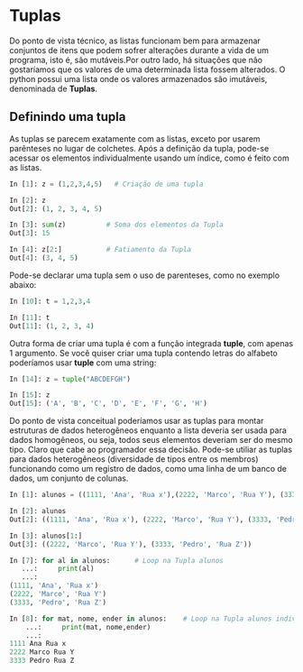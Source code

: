 # Tuplas

Do ponto de vista técnico, as listas funcionam bem para armazenar conjuntos de itens que podem sofrer alterações durante a vida de um programa, isto é, são mutáveis.Por outro lado, há situações que não gostaríamos que os valores de uma determinada lista fossem alterados. O python possui uma lista onde os valores armazenados são imutáveis, denominada de **Tuplas**.

## Definindo uma tupla

As tuplas se parecem exatamente com as listas, exceto por usarem parênteses no lugar de colchetes. Após a definição da tupla, pode-se acessar os elementos individualmente usando um índice, como é feito com as listas.
``` python
In [1]: z = (1,2,3,4,5)   # Criação de uma tupla

In [2]: z
Out[2]: (1, 2, 3, 4, 5)

In [3]: sum(z)          # Soma dos elementos da Tupla
Out[3]: 15

In [4]: z[2:]           # Fatiamento da Tupla 
Out[4]: (3, 4, 5)

```
Pode-se declarar uma tupla sem o uso de parenteses, como no exemplo abaixo:
``` python
In [10]: t = 1,2,3,4

In [11]: t
Out[11]: (1, 2, 3, 4)
```
Outra forma de criar uma tupla é com a função integrada **tuple**, com apenas 1 argumento. Se você quiser criar uma tupla contendo letras do alfabeto poderíamos usar **tuple** com uma string:
``` python
In [14]: z = tuple("ABCDEFGH")

In [15]: z
Out[15]: ('A', 'B', 'C', 'D', 'E', 'F', 'G', 'H')
```


Do ponto de vista conceitual poderíamos usar as tuplas para montar estruturas de dados heterogêneos enquanto a lista deveria ser usada para dados homogêneos, ou seja, todos seus elementos deveriam ser do mesmo tipo. Claro que cabe ao programador essa decisão.  Pode-se utiliar as tuplas para dados heterogêneos (diversidade de tipos entre os membros) funcionando como um registro de dados, como uma linha de um banco de dados, um conjunto de colunas.  
``` python
In [1]: alunos = ((1111, 'Ana', 'Rua x'),(2222, 'Marco', 'Rua Y'), (3333, 'Pedro', 'Rua Z'))

In [2]: alunos
Out[2]: ((1111, 'Ana', 'Rua x'), (2222, 'Marco', 'Rua Y'), (3333, 'Pedro', 'Rua Z'))

In [3]: alunos[1:]
Out[3]: ((2222, 'Marco', 'Rua Y'), (3333, 'Pedro', 'Rua Z'))

In [7]: for al in alunos:      # Loop na Tupla alunos
   ...:     print(al)
   ...:     
(1111, 'Ana', 'Rua x')
(2222, 'Marco', 'Rua Y')
(3333, 'Pedro', 'Rua Z')

In [8]: for mat, nome, ender in alunos:    # Loop na Tupla alunos individualizando os itens
    ...:     print(mat, nome,ender)
    ...:     
1111 Ana Rua x
2222 Marco Rua Y
3333 Pedro Rua Z
```

 


